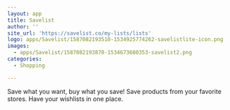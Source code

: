 ```yaml
---
layout: app
title: Savelist
author: ''
site_url: 'https://savelist.co/my-lists/lists'
logo: apps/Savelist/1587082193510-1534925774262-savelistlite-icon.png
images:
  - apps/Savelist/1587082193870-1534673680353-savelist2.png
categories:
  - Shopping

---
```

Save what you want, buy what you save! Save products from your favorite stores. Have your wishlists in one place.
